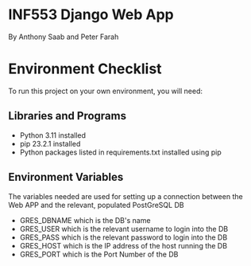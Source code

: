 # INF553 Django Web App
By Anthony Saab and Peter Farah

# Environment Checklist
To run this project on your own environment, you will need:

## Libraries and Programs
- Python 3.11 installed
- pip 23.2.1 installed
- Python packages listed in requirements.txt installed using pip

## Environment Variables 
The variables needed are used for setting up a connection between the Web APP and the relevant, populated PostGreSQL DB
- GRES_DBNAME which is the DB's name
- GRES_USER which is the relevant username to login into the DB
- GRES_PASS which is the relevant password to login into the DB
- GRES_HOST which is the IP address of the host running the DB
- GRES_PORT which is the Port Number of the DB

